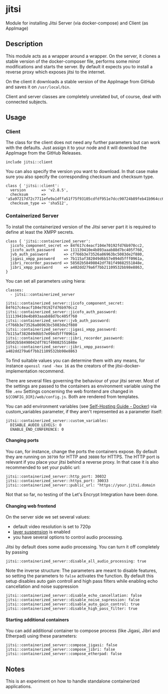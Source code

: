 # jitsi

Module for installing Jitsi Server (via docker-compose) and Client (as AppImage)

## Description

This module acts as a wrapper around a wrapper.
On the server, it clones a stable version of the docker-composer file, performs some minor modifications and starts the server.
By default it expects you to install a reverse proxy which exposes jitsi to the internet.

On the client it downloads a stable version of the AppImage from GitHub and saves it on `/usr/local/bin`.

Client and server classes are completely unrelated but, of course, deal with connected subjects.

## Usage

### Client

The class for the client does not need any further parameters but can work with the defaults.
Just assign it to your node and it will download the AppImage from the GitHub Releases.

```
include jitsi::client
```

You can also specify the version you want to download.
In that case make sure you also specify the corresponding checksum and checksum type.
```
class { 'jitsi::client':
  version       => 'v2.8.5',
  checksum      => 'a5a97217d72c7711efe9a1dffa51f75f93105cdfdf951e7dcc90724b89feb41b964cc664d7f9b6df5662ba6841a40e6b6613e07d6c9f08510ef32fadb1bdb242',
  checksum_type => 'sha512',
```

### Containerized Server

To install the containerized version of the Jitsi server part it is required to define at least the XMPP secrets.
```
class { 'jitsi::containerized_server':
  jicofo_component_secret => 84f617c4eacf104e70192fd76b970cc2,
  jicofo_auth_password    => 111139410e4b893aaab88d7bc405f760,
  jvb_auth_password       => cf766b3e73526a86963bc5083de2f880,
  jigasi_xmpp_password    => 7b115af382049d6b57e094d5fff0961a,
  jibri_recorder_password => 58502b58498042df781f49882551848e,
  jibri_xmpp_password     => a402dd279a6f7bb21109532bb98e8863,
}
```

You can set all parameters using hiera:
```
classes:
  - jitsi::containerized_server

jitsi::containerized_server::jicofo_component_secret: 84f617c4eacf104e70192fd76b970cc2
jitsi::containerized_server::jicofo_auth_password: 111139410e4b893aaab88d7bc405f760
jitsi::containerized_server::jvb_auth_password: cf766b3e73526a86963bc5083de2f880
jitsi::containerized_server::jigasi_xmpp_password: 7b115af382049d6b57e094d5fff0961a
jitsi::containerized_server::jibri_recorder_password: 58502b58498042df781f49882551848e
jitsi::containerized_server::jibri_xmpp_password: a402dd279a6f7bb21109532bb98e8863
```
To find suitable values you can determine them with any means, for instance `openssl rand -hex 16` as the creators of the jitsi-docker-implementation recommend.

There are several files governing the behaviour of your jitsi server.
Most of the settings are passed to the containers as environment variable using the file `.env`
Settings concerning the web frontend are changed in `${CONFIG_DIR}/web/config.js`.
Both are rendered from templates.

You can add environment variables (see [Self-Hosting Guide - Docker](https://jitsi.github.io/handbook/docs/devops-guide/devops-guide-docker/)) via custom_variables parameter, if they aren't represented as a parameter itself:
```
jitsi::containerized_server::custom_variables:
  DISABLE_AUDIO_LEVELS: 0
  ENABLE_END_CONFERENCE: 0
```

#### Changing ports

You can, for instance, change the ports the containers expose.
By default they are running on `30799` for HTTP and `30800` for HTTPS.
The HTTP port is relevant if you place your jitsi behind a reverse proxy.
In that case it is also recommended to set your public url:

```
jitsi::containerized_server::http_port: 30032
jitsi::containerized_server::https_port: 30033
jitsi::containerized_server::public_url: "https://your.jitsi.domain
```

Not that so far, no testing of the Let's Encrypt Integration have been done.

#### Changing web frontend

On the server side we set several values:

* default video resolution is set to 720p
* [layer suspension](https://jitsi.org/blog/new-off-stage-layer-suppression-feature/) is enabled
* you have several options to control audio processing.

Jitsi by default does some audio processing.
You can turn it off completely by passing

```
jitsi::containerized_server::disable_all_audio_processing: true
```

Note the inverse structure: The parameters are meant to disable features, so setting the parameters to `false` activates the function.
By default this setup disables auto gain controll and high pass filters while enabling echo cancellation and noise suppression

```
jitsi::containerized_server::disable_echo_cancellation: false
jitsi::containerized_server::disable_noise_supression: false
jitsi::containerized_server::disable_auto_gain_control: true
jitsi::containerized_server::disable_high_pass_filter: true
```

#### Starting additional containers

You can add additional container to compose process (like Jigasi, Jibri and Etherpad) using these parameters:
```
jitsi::containerized_server::compose_jigasi: false
jitsi::containerized_server::compose_jibri: false
jitsi::containerized_server::compose_etherpad: false
```

## Notes

This is an experiment on how to handle standalone containerized applications.
